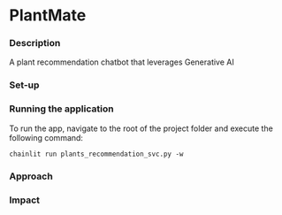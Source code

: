 # PlantMate

### Description
A plant recommendation chatbot that leverages Generative AI

### Set-up


### Running the application

To run the app, navigate to the root of the project folder and execute the following command: 

```
chainlit run plants_recommendation_svc.py -w
```

### Approach


### Impact


